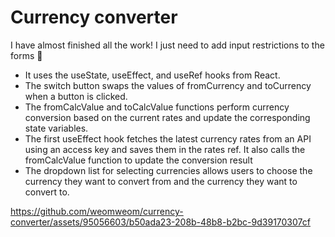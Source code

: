 # Currency converter

I have almost finished all the work! 
I just need to add input restrictions to the forms 🤩

-  It uses the useState, useEffect, and useRef hooks from React.
-  The switch button swaps the values of fromCurrency and toCurrency when a button is clicked.
-  The fromCalcValue and toCalcValue functions perform currency conversion based on the current rates and update the corresponding state variables.
-  The first useEffect hook fetches the latest currency rates from an API using an access key and saves them in the rates ref. It also calls the fromCalcValue function to update the conversion result
-  The dropdown list for selecting currencies allows users to choose the currency they want to convert from and the currency they want to convert to.

https://github.com/weomweom/currency-converter/assets/95056603/b50ada23-208b-48b8-b2bc-9d39170307cf
